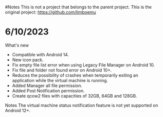 #Notes
This is not a project that belongs to the parent project. This is the original project: https://github.com/limboemu

# 6/10/2023

What's new
- Compatible with Android 14.
- New icon pack.
- Fix empty file list error when using Legacy File Manager on Android 10.
- Fix file and folder not found error on Android 10+.
- Reduces the possibility of crashes when temporarily exiting an application while the virtual machine is running.
- Added Manager all file permission.
- Added Post Notification permission.
- Create qcow2 files with capacities of 32GB, 64GB and 128GB.

Notes
The virtual machine status notification feature is not yet supported on Android 12+.
